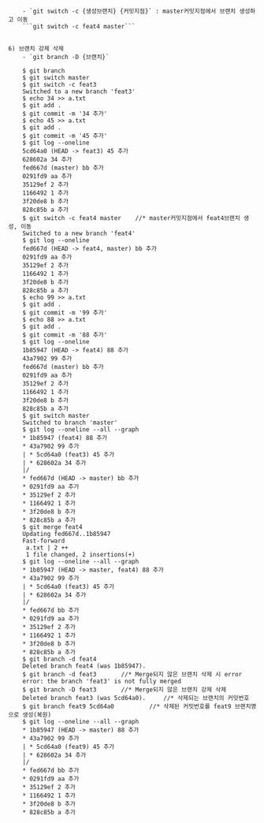 


		- `git switch -c {생성브랜치} {커밋지점}` : master커밋지점에서 브랜치 생성하고 이동
		```git switch -c feat4 master```


	6) 브랜치 강제 삭제
		- `git branch -D {브랜치}`

``` //* 병합되지 않은 브랜치 삭제, 복원 실습
	$ git branch
	$ git switch master
	$ git switch -c feat3
	Switched to a new branch 'feat3'
	$ echo 34 >> a.txt
	$ git add .
	$ git commit -m '34 추가'
	$ echo 45 >> a.txt
	$ git add .
	$ git commit -m '45 추가'
	$ git log --oneline
	5cd64a0 (HEAD -> feat3) 45 추가
	628602a 34 추가
	fed667d (master) bb 추가
	0291fd9 aa 추가
	35129ef 2 추가
	1166492 1 추가
	3f20de8 b 추가
	828c85b a 추가
	$ git switch -c feat4 master	//* master커밋지점에서 feat4브랜치 생성, 이동
	Switched to a new branch 'feat4'
	$ git log --oneline
	fed667d (HEAD -> feat4, master) bb 추가
	0291fd9 aa 추가
	35129ef 2 추가
	1166492 1 추가
	3f20de8 b 추가
	828c85b a 추가
	$ echo 99 >> a.txt
	$ git add .
	$ git commit -m '99 추가'
	$ echo 88 >> a.txt
	$ git add .
	$ git commit -m '88 추가'
	$ git log --oneline
	1b85947 (HEAD -> feat4) 88 추가
	43a7902 99 추가
	fed667d (master) bb 추가
	0291fd9 aa 추가
	35129ef 2 추가
	1166492 1 추가
	3f20de8 b 추가
	828c85b a 추가
	$ git switch master
	Switched to branch 'master'
	$ git log --oneline --all --graph
	* 1b85947 (feat4) 88 추가
	* 43a7902 99 추가
	| * 5cd64a0 (feat3) 45 추가
	| * 628602a 34 추가
	|/
	* fed667d (HEAD -> master) bb 추가
	* 0291fd9 aa 추가
	* 35129ef 2 추가
	* 1166492 1 추가
	* 3f20de8 b 추가
	* 828c85b a 추가
	$ git merge feat4
	Updating fed667d..1b85947
	Fast-forward
	 a.txt | 2 ++
	 1 file changed, 2 insertions(+)
	$ git log --oneline --all --graph
	* 1b85947 (HEAD -> master, feat4) 88 추가
	* 43a7902 99 추가
	| * 5cd64a0 (feat3) 45 추가
	| * 628602a 34 추가
	|/
	* fed667d bb 추가
	* 0291fd9 aa 추가
	* 35129ef 2 추가
	* 1166492 1 추가
	* 3f20de8 b 추가
	* 828c85b a 추가
	$ git branch -d feat4
	Deleted branch feat4 (was 1b85947).
	$ git branch -d feat3		//* Merge되지 않은 브랜치 삭제 시 error
	error: the branch 'feat3' is not fully merged
	$ git branch -D feat3		//* Merge되지 않은 브랜치 강제 삭제
	Deleted branch feat3 (was 5cd64a0).		//* 삭제되는 브랜치의 커밋번호
	$ git branch feat9 5cd64a0			//* 삭제된 커밋번호를 feat9 브랜치명으로 생성(복원)
	$ git log --oneline --all --graph
	* 1b85947 (HEAD -> master) 88 추가
	* 43a7902 99 추가
	| * 5cd64a0 (feat9) 45 추가
	| * 628602a 34 추가
	|/
	* fed667d bb 추가
	* 0291fd9 aa 추가
	* 35129ef 2 추가
	* 1166492 1 추가
	* 3f20de8 b 추가
	* 828c85b a 추가	
```